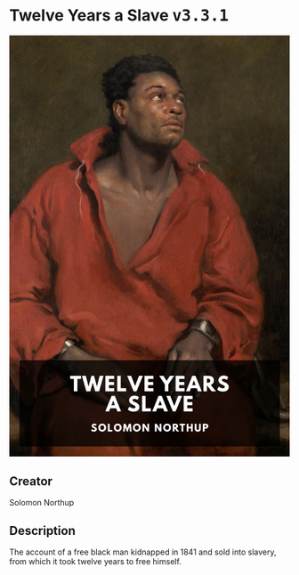 
# Twelve Years a Slave <kbd>v3.3.1</kbd>

<center>
  <img src="./cover-1024.jpg"/>
</center>

## Creator
Solomon Northup

## Description
The account of a free black man kidnapped in 1841 and sold into slavery, from which it took twelve years to free himself.

